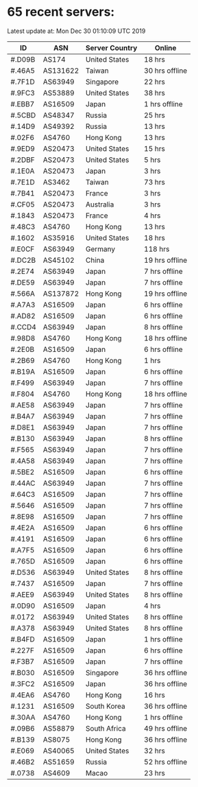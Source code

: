 # 65 recent servers:

Latest update at: Mon Dec 30 01:10:09 UTC 2019

| ID | ASN | Server Country | Online |
| -- | --- | -------------- | ------ |
| #.D09B | AS174 | United States | 18 hrs |
| #.46A5 | AS131622 | Taiwan | 30 hrs offline |
| #.7F1D | AS63949 | Singapore | 22 hrs |
| #.9FC3 | AS53889 | United States | 38 hrs |
| #.EBB7 | AS16509 | Japan | 1 hrs offline |
| #.5CBD | AS48347 | Russia | 25 hrs |
| #.14D9 | AS49392 | Russia | 13 hrs |
| #.02F6 | AS4760 | Hong Kong | 13 hrs |
| #.9ED9 | AS20473 | United States | 15 hrs |
| #.2DBF | AS20473 | United States | 5 hrs |
| #.1E0A | AS20473 | Japan | 3 hrs |
| #.7E1D | AS3462 | Taiwan | 73 hrs |
| #.7B41 | AS20473 | France | 3 hrs |
| #.CF05 | AS20473 | Australia | 3 hrs |
| #.1843 | AS20473 | France | 4 hrs |
| #.48C3 | AS4760 | Hong Kong | 13 hrs |
| #.1602 | AS35916 | United States | 18 hrs |
| #.E0CF | AS63949 | Germany | 118 hrs |
| #.DC2B | AS45102 | China | 19 hrs offline |
| #.2E74 | AS63949 | Japan | 7 hrs offline |
| #.DE59 | AS63949 | Japan | 7 hrs offline |
| #.566A | AS137872 | Hong Kong | 19 hrs offline |
| #.A7A3 | AS16509 | Japan | 6 hrs offline |
| #.AD82 | AS16509 | Japan | 6 hrs offline |
| #.CCD4 | AS63949 | Japan | 8 hrs offline |
| #.98D8 | AS4760 | Hong Kong | 18 hrs offline |
| #.2E0B | AS16509 | Japan | 6 hrs offline |
| #.2B69 | AS4760 | Hong Kong | 1 hrs |
| #.B19A | AS16509 | Japan | 6 hrs offline |
| #.F499 | AS63949 | Japan | 7 hrs offline |
| #.F804 | AS4760 | Hong Kong | 18 hrs offline |
| #.AE58 | AS63949 | Japan | 7 hrs offline |
| #.B4A7 | AS63949 | Japan | 7 hrs offline |
| #.D8E1 | AS63949 | Japan | 7 hrs offline |
| #.B130 | AS63949 | Japan | 8 hrs offline |
| #.F565 | AS63949 | Japan | 7 hrs offline |
| #.4A58 | AS63949 | Japan | 7 hrs offline |
| #.5BE2 | AS16509 | Japan | 6 hrs offline |
| #.44AC | AS63949 | Japan | 7 hrs offline |
| #.64C3 | AS16509 | Japan | 7 hrs offline |
| #.5646 | AS16509 | Japan | 7 hrs offline |
| #.8E98 | AS16509 | Japan | 7 hrs offline |
| #.4E2A | AS16509 | Japan | 6 hrs offline |
| #.4191 | AS16509 | Japan | 6 hrs offline |
| #.A7F5 | AS16509 | Japan | 6 hrs offline |
| #.765D | AS16509 | Japan | 6 hrs offline |
| #.D536 | AS63949 | United States | 8 hrs offline |
| #.7437 | AS16509 | Japan | 7 hrs offline |
| #.AEE9 | AS63949 | United States | 8 hrs offline |
| #.0D90 | AS16509 | Japan | 4 hrs |
| #.0172 | AS63949 | United States | 8 hrs offline |
| #.A378 | AS63949 | United States | 8 hrs offline |
| #.B4FD | AS16509 | Japan | 1 hrs offline |
| #.227F | AS16509 | Japan | 6 hrs offline |
| #.F3B7 | AS16509 | Japan | 7 hrs offline |
| #.B030 | AS16509 | Singapore | 36 hrs offline |
| #.3FC2 | AS16509 | Japan | 36 hrs offline |
| #.4EA6 | AS4760 | Hong Kong | 16 hrs |
| #.1231 | AS16509 | South Korea | 36 hrs offline |
| #.30AA | AS4760 | Hong Kong | 1 hrs offline |
| #.09B6 | AS58879 | South Africa | 49 hrs offline |
| #.B139 | AS8075 | Hong Kong | 36 hrs offline |
| #.E069 | AS40065 | United States | 32 hrs |
| #.46B2 | AS51659 | Russia | 52 hrs offline |
| #.0738 | AS4609 | Macao | 23 hrs |

